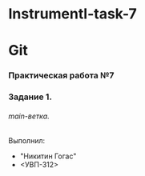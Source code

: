 # Instrumentl-task-7
# Git
### Практическая работа №7
### Задание 1.
###### main-ветка.
Выполнил:
* "Никитин Гогас"
* <УВП-312>